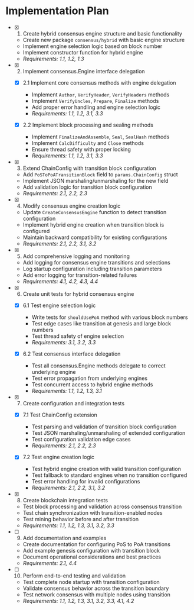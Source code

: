 # Implementation Plan

- [x] 1. Create hybrid consensus engine structure and basic functionality
  - Create new package `consensus/hybrid` with basic engine structure
  - Implement engine selection logic based on block number
  - Implement constructor function for hybrid engine
  - _Requirements: 1.1, 1.2, 1.3_

- [x] 2. Implement consensus.Engine interface delegation
  - [x] 2.1 Implement core consensus methods with engine delegation
    - Implement `Author`, `VerifyHeader`, `VerifyHeaders` methods
    - Implement `VerifyUncles`, `Prepare`, `Finalize` methods
    - Add proper error handling and engine selection logic
    - _Requirements: 1.1, 1.2, 3.1, 3.3_

  - [x] 2.2 Implement block processing and sealing methods
    - Implement `FinalizeAndAssemble`, `Seal`, `SealHash` methods
    - Implement `CalcDifficulty` and `Close` methods
    - Ensure thread safety with proper locking
    - _Requirements: 1.1, 1.2, 3.1, 3.3_

- [x] 3. Extend ChainConfig with transition block configuration
  - Add `PoSToPoATransitionBlock` field to `params.ChainConfig` struct
  - Implement JSON marshaling/unmarshaling for the new field
  - Add validation logic for transition block configuration
  - _Requirements: 2.1, 2.2, 2.3_

- [x] 4. Modify consensus engine creation logic
  - Update `CreateConsensusEngine` function to detect transition configuration
  - Implement hybrid engine creation when transition block is configured
  - Maintain backward compatibility for existing configurations
  - _Requirements: 2.1, 2.2, 3.1, 3.2_

- [x] 5. Add comprehensive logging and monitoring
  - Add logging for consensus engine transitions and selections
  - Log startup configuration including transition parameters
  - Add error logging for transition-related failures
  - _Requirements: 4.1, 4.2, 4.3, 4.4_

- [x] 6. Create unit tests for hybrid consensus engine
  - [x] 6.1 Test engine selection logic
    - Write tests for `shouldUsePoA` method with various block numbers
    - Test edge cases like transition at genesis and large block numbers
    - Test thread safety of engine selection
    - _Requirements: 3.1, 3.2, 3.3_

  - [x] 6.2 Test consensus interface delegation
    - Test all consensus.Engine methods delegate to correct underlying engine
    - Test error propagation from underlying engines
    - Test concurrent access to hybrid engine methods
    - _Requirements: 1.1, 1.2, 1.3, 3.1_

- [x] 7. Create configuration and integration tests
  - [x] 7.1 Test ChainConfig extension
    - Test parsing and validation of transition block configuration
    - Test JSON marshaling/unmarshaling of extended configuration
    - Test configuration validation edge cases
    - _Requirements: 2.1, 2.2, 2.3_

  - [x] 7.2 Test engine creation logic
    - Test hybrid engine creation with valid transition configuration
    - Test fallback to standard engines when no transition configured
    - Test error handling for invalid configurations
    - _Requirements: 2.1, 2.2, 3.1, 3.2_

- [x] 8. Create blockchain integration tests
  - Test block processing and validation across consensus transition
  - Test chain synchronization with transition-enabled nodes
  - Test mining behavior before and after transition
  - _Requirements: 1.1, 1.2, 1.3, 3.1, 3.2, 3.3_

- [ ] 9. Add documentation and examples
  - Create documentation for configuring PoS to PoA transitions
  - Add example genesis configuration with transition block
  - Document operational considerations and best practices
  - _Requirements: 2.1, 4.4_

- [ ] 10. Perform end-to-end testing and validation
  - Test complete node startup with transition configuration
  - Validate consensus behavior across the transition boundary
  - Test network consensus with multiple nodes using transition
  - _Requirements: 1.1, 1.2, 1.3, 3.1, 3.2, 3.3, 4.1, 4.2_